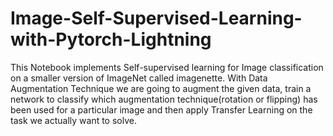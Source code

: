 # Image-Self-Supervised-Learning-with-Pytorch-Lightning


This Notebook implements Self-supervised learning for Image classification on a smaller version of ImageNet called imagenette. With Data Augmentation Technique we are going to augment the given data, train a network to classify which augmentation technique(rotation or flipping) has been used for a particular image and then apply Transfer Learning on the task we actually want to solve. 
